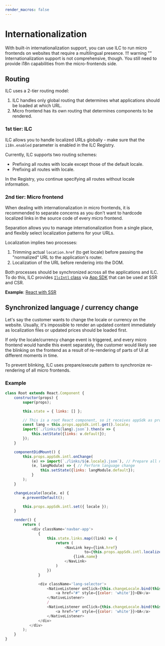 ```yaml
---
render_macros: false
---
```


# Internationalization

With built-in internationalization support, you can use ILC to run micro frontends on websites that require a multilingual presence.
!!! warning ""
    Internationalization support is not comprehensive, though. You still need to provide i18n capabilities from the micro-frontends side.

## Routing

ILC uses a 2-tier routing model:

1. ILC handles only global routing that determines what applications should be loaded at which URL.
1. Micro frontend has its own routing that determines components to be rendered.

### 1st tier: ILC

ILC allows you to handle localized URLs globally - make sure that the `i18n.enabled` parameter is enabled in the ILC Registry.

Currently, ILC supports two routing schemes:

- Prefixing all routes with locale except those of the default locale.
- Prefixing all routes with locale.

In the Registry, you continue specifying all routes without locale information.

### 2nd tier: Micro frontend

When dealing with internationalization in micro frontends, it is recommended to separate concerns as you don't want to hardcode localized links in the source code of every micro frontend.

Separation allows you to manage internationalization from a single place, and flexibly select localization patterns for your URLs.

Localization implies two processes:

1. Trimming actual `location.href` (to get locale) before passing the "normalized" URL to the application's router.
1. Localization of the URL before rendering into the DOM.

Both processes should be synchronized across all the applications and ILC. To do this, ILC provides [`IlcIntl` class](https://namecheap.github.io/ilc-sdk/classes/app.ilcintl.html) via [App SDK](https://github.com/namecheap/ilc-sdk) that can be used at SSR and CSR.

**Example**: [React with SSR](https://github.com/namecheap/ilc-demo-apps/blob/master/apps/navbar/src/root.component.js)

## Synchronized language / currency change

Let's say the customer wants to change the locale or currency on the website. Usually, it's impossible to render an updated 
content immediately as localization files or updated prices should be loaded first.

If only the locale/currency change event is triggered, and every micro frontend would handle this event separately, the customer would likely see the blinking on the frontend as a result of re-rendering of parts of UI at different moments in time.

To prevent blinking, ILC uses prepare/execute pattern to synchronize re-rendering of all micro frontends.

### Example

```javascript
class Root extends React.Component {
    constructor(props) {
        super(props);

        this.state = { links: [] };

        // This is a root React component, so it receives appSdk as property from ILC.
        const lang = this.props.appSdk.intl.get().locale;
        import(`./links/${lang}.json`).then(v => {
            this.setState({links: v.default});
        });
    }

    componentDidMount() {
        this.props.appSdk.intl.onChange(
            (e) => import(`./links/${e.locale}.json`), // Prepare all necessary data
            (e, langModule) => { // Perform language change
                this.setState({links: langModule.default});
            }
        );
    }

    changeLocale(locale, e) {
        e.preventDefault();

        this.props.appSdk.intl.set({ locale });
    }

    render() {
        return (
            <div className='navbar-app'>
               {
                   this.state.links.map((link) => {
                       return (
                           <NavLink key={link.href}
                                    to={this.props.appSdk.intl.localizeUrl(link.href)}>
                               {link.name}
                           </NavLink>
                       )
                   })
               }

               <div className='lang-selector'>
                   <NativeListener onClick={this.changeLocale.bind(this, 'en-US')}>
                       <a href="#" style={{color: 'white'}}>EN</a>
                   </NativeListener>
                   /
                   <NativeListener onClick={this.changeLocale.bind(this, 'ua-UA')}>
                       <a href="#" style={{color: 'white'}}>UA</a>
                   </NativeListener>
               </div>
           </div>
        );
    }
}
```